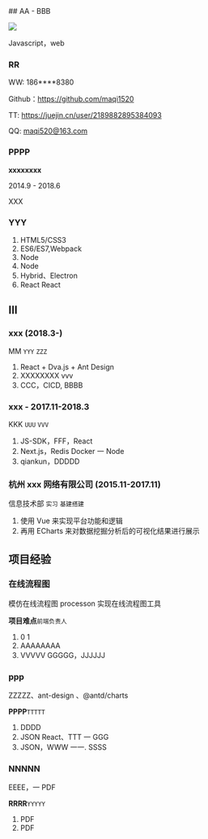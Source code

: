 <div class="flex">
<div className="left" style={{width:'30%'}}>
## AA - BBB

![](https://p6-passport.byteacctimg.com/img/user-avatar/585e1491713363bc8f67d06c485e8260~300x300.image)

Javascript，web

### RR

WW: 186\*\*\*\*8380

Github：https://github.com/maqi1520

TT: https://juejin.cn/user/2189882895384093

QQ: maqi520@163.com

### PPPP

**xxxxxxxx**

2014.9 - 2018.6

XXX

### YYY

1. HTML5/CSS3
1. ES6/ES7,Webpack
1. Node
1. Node
1. Hybrid、Electron
1. React React

</div>
<div style={{width:'70%',padding:20}}>

## III

### xxx (2018.3-)

MM `YYY` `ZZZ`

1. React + Dva.js + Ant Design
2. XXXXXXXX vvv
3. CCC，CICD, BBBB

### xxx - 2017.11-2018.3

KKK `UUU` `VVV`

1. JS-SDK，FFF，React
2. Next.js，Redis Docker 一 Node
3. qiankun，DDDDD

### 杭州 xxx 网络有限公司 (2015.11-2017.11)

信息技术部 `实习` `基建搭建`

1. 使用 Vue 来实现平台功能和逻辑
2. 再用 ECharts 来对数据挖掘分析后的可视化结果进行展示

## 项目经验

### 在线流程图

模仿在线流程图 processon 实现在线流程图工具

**项目难点**`前端负责人`

1. 0 1
2. AAAAAAAA
3. VVVVV GGGGG，JJJJJJ

### ppp

ZZZZZ、ant-design 、@antd/charts

**PPPP**`TTTTT`

1. DDDD
2. JSON React、TTT 一 GGG
3. JSON，WWW 一一. SSSS

### NNNNN

EEEE，一 PDF

**RRRR**`YYYYY`

1. PDF
2. PDF

</div>
</div>
